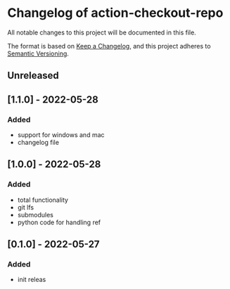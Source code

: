 # Changelog of action-checkout-repo
All notable changes to this project will be documented in this file.

The format is based on [Keep a Changelog](https://keepachangelog.com/en/1.0.0/),
and this project adheres to [Semantic Versioning](https://semver.org/spec/v2.0.0.html).


## Unreleased

## [1.1.0] - 2022-05-28

### Added
- support for windows and mac
- changelog file

## [1.0.0] - 2022-05-28

### Added
- total functionality
 - git lfs
 - submodules
 - python code for handling ref

## [0.1.0] - 2022-05-27

### Added
- init releas